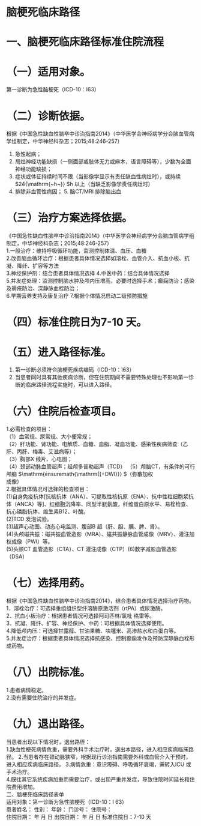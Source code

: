 # 脑梗死临床路径  
# 一、脑梗死临床路径标准住院流程  
# （一）适用对象。  
第一诊断为急性脑梗死（ICD-10：I63）  
# （二）诊断依据。  
根据《中国急性缺血性脑卒中诊治指南2014》（中华医学会神经病学分会脑血管病学组制定，中华神经科杂志；2015;48:246-257）  
1. 急性起病；  
2. 局灶神经功能缺损（一侧面部或肢体无力或麻木，语言障碍等），少数为全面神经功能缺损；  
3. 症状或体征持续时间不限（当影像学显示有责任缺血性病灶时），或持续 $24{\mathrm{~h~}} $h 以上（当缺乏影像学责任病灶时）  
4. 排除非血管性病因； 5. 脑CT/MRI 排除脑出血  
# （三）治疗方案选择依据。  
《中国急性缺血性脑卒中诊治指南2014》（中华医学会神经病学分会脑血管病学组制定，中华神经科杂志；2015;48:246-257）  
1.一般治疗：维持呼吸循环功能，监测控制体温、血压、血糖  
2.改善脑血循环治疗：根据患者具体情况选择如溶栓、血管介入、抗血小板、抗凝、降纤、扩容等方法  
3.神经保护剂：结合患者具体情况选择  4.中医中药：结合具体情况选择  
5.并发症处理：监测控制脑水肿及颅内压增高，必要时选择手术；癫痫防治；感染及褥疮防治、深静脉血栓防治；  
6.早期营养支持及康复治疗 7.根据个体情况启动二级预防措施  
# （四）标准住院日为7-10 天。  
# （五）进入路径标准。  
1. 第一诊断必须符合脑梗死疾病编码（ICD-10：I63）  
2. 当患者同时具有其他疾病诊断，但在住院期间不需要特殊处理也不影响第一诊断的临床路径流程实施时，可以进入路径。  
# （六）住院后检查项目。  
1.必需检查的项目：  
（1）血常规、尿常规、大小便常规；  
（2）肝功能、肾功能、电解质、血糖、血脂、凝血功能、感染性疾病筛查（乙肝、丙肝、梅毒、艾滋病等）；  
（3）胸部X 线片、心电图；  
（4）颈部动脉血管超声；经颅多普勒超声（TCD） （5）颅脑CT，有条件的可行颅脑 $\mathrm{ensuremath{\mathrm{[+DWI}}} $（弥散加权  
成像）  
2.根据具体情况可选择的检查项目：  
(1)自身免疫抗体[抗核抗体（ANA）、可提取性核抗原（ENA）、抗中性粒细胞浆抗体（ANCA）等]、红细胞沉降率、同型半胱氨酸，纤维蛋白原水平、易栓检查、抗心磷脂抗体、维生素B12、叶酸。  
(2)TCD 发泡试验。  
(3)超声心动图、动态心电监测、腹部B 超（肝、胆、胰、脾、肾）。  
(4)头颅磁共振：磁共振血管造影（MRA）、磁共振静脉血管成像（MRV）、灌注加权成像（PWI）等。  
(5)头颈CT 血管造影（CTA）、CT 灌注成像（CTP）(6)数字减影血管造影（DSA）  
# （七）选择用药。  
根据《中国急性缺血性脑卒中诊治指南2014》，结合患者具体情况选择治疗药物。  
1．溶栓治疗：可选择重组组织型纤溶酶原激活剂（rtPA）或尿激酶。  
2．抗血小板治疗：根据患者情况可选择阿司匹林/氯吡 格雷等。  
3．抗凝、降纤、扩容、神经保护、中药：可根据具体情况选择使用。  
4.降低颅内压：可选择甘露醇、甘油果糖、呋噻米、高渗盐水和白蛋白等。  
5.并发症治疗：根据患者具体情况选择抗感染、控制癫痫发作及预防深静脉血栓形成药物。  
# （八）出院标准。  
1.患者病情稳定。  
2.没有需要住院治疗的并发症。  
# （九）退出路径。  
当患者出现以下情况时，退出路径：  
1.缺血性梗死病情危重，需要外科手术治疗时，退出本路径，进入相应疾病临床路径。  2.当患者存在颈动脉狭窄，根据现行诊治指南需要外科或血管介入干预时，进入相应疾病临床路径。 3.病情危重：意识障碍、呼吸循环衰竭，需转入ICU 或手术治疗。  
4.既往其它系统疾病加重而需要治疗，或出现严重并发症，导致住院时间延长和住院费用增加。  
二、脑梗死临床路径表单  
适用对象：第一诊断为急性脑梗死（ICD-10：I 63）  
患者姓名：         性别：     年龄：    门诊号：      住院号：  
住院日期：  年  月  日    出院日期：  年  月  日       标准住院日：7-10 天  
